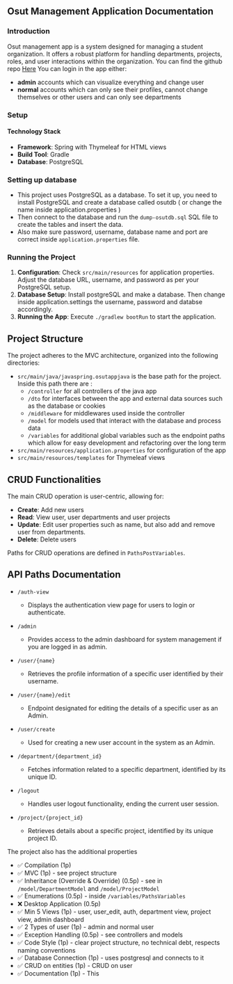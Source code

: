 ## Osut Management Application Documentation

### Introduction

Osut management app is a system designed for managing a student organization. It offers a robust platform for handling
departments, projects, roles, and user interactions within the organization.
You can find the github repo [Here](https://github.com/erupturatis/Osut-management-system)
You can login in the app either:

* **admin** accounts which can visualize everything and change user
* **normal** accounts which can only see their profiles, cannot change themselves or other users and can only see
  departments

### Setup

#### Technology Stack

- **Framework**: Spring with Thymeleaf for HTML views
- **Build Tool**: Gradle
- **Database**: PostgreSQL

### Setting up database

* This project uses PostgreSQL as a database. To set it up, you need to install PostgreSQL and create a database called
  osutdb ( or change the name inside application.properties )
* Then connect to the database and run the `dump-osutdb.sql` SQL file to create the tables and insert the data.
* Also make sure password, username, database name and port are correct inside `application.properties` file.

### Running the Project

1. **Configuration**: Check `src/main/resources` for application properties. Adjust the database URL, username, and
   password as per your PostgreSQL setup.
2. **Database Setup**:  Install postgreSQL and make a database. Then change inside application.settings the username,
   password and databse accordingly.
3. **Running the App**: Execute `./gradlew bootRun` to start the application.

## Project Structure

The project adheres to the MVC architecture, organized into the following directories:

- `src/main/java/javaspring.osutappjava` is the base path for the project. Inside this path there are :
    - `/controller` for all controllers of the java app
    - `/dto` for interfaces between the app and external data sources such as the database or cookies
    - `/middleware` for middlewares used inside the controller
    - `/model` for models used that interact with the database and process data
    - `/variables` for additional global variables such as the endpoint paths which allow for easy development and
      refactoring over the long term
- `src/main/resources/application.properties` for configuration of the app
- `src/main/resources/templates` for Thymeleaf views

## CRUD Functionalities

The main CRUD operation is user-centric, allowing for:

- **Create**: Add new users
- **Read**: View user, user departments and user projects
- **Update**: Edit user properties such as name, but also add and remove user from departments.
- **Delete**: Delete users

Paths for CRUD operations are defined in `PathsPostVariables`.

## API Paths Documentation

- `/auth-view`
    - Displays the authentication view page for users to login or authenticate.

- `/admin`
    - Provides access to the admin dashboard for system management if you are logged in as admin.

- `/user/{name}`
    - Retrieves the profile information of a specific user identified by their username.

- `/user/{name}/edit`
    - Endpoint designated for editing the details of a specific user as an Admin.

- `/user/create`
    - Used for creating a new user account in the system as an Admin.

- `/department/{department_id}`
    - Fetches information related to a specific department, identified by its unique ID.

- `/logout`
    - Handles user logout functionality, ending the current user session.

- `/project/{project_id}`
    - Retrieves details about a specific project, identified by its unique project ID.

The project also has the additional properties

- ✅ Compilation (1p)
- ✅ MVC (1p) - see project structure
- ✅ Inheritance (Override & Override) (0.5p) - see in `/model/DepartmentModel` and `/model/ProjectModel`
- ✅ Enumerations (0.5p) - inside `/variables/PathsVariables`
- ❌ Desktop Application (0.5p)
- ✅ Min 5 Views (1p) - user, user_edit, auth, department view, project view, admin dashboard
- ✅ 2 Types of user (1p) - admin and normal user
- ✅ Exception Handling (0.5p) - see controllers and models
- ✅ Code Style (1p) - clear project structure, no technical debt, respects naming conventions
- ✅ Database Connection (1p) - uses postgresql and connects to it
- ✅ CRUD on entities (1p) - CRUD on user
- ✅ Documentation (1p) - This
